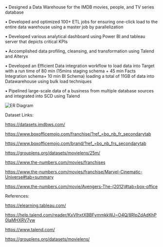 • Designed a Data Warehouse for the IMDB movies, people, and TV series database

• Developed and optimized 100+ ETL jobs for ensuring one-click load to the entire data warehouse using a master job by parallelization

• Developed various analytical dashboard using Power BI and tableau server that depicts critical KPIs

• Accomplished data profiling, cleansing, and transformation using Talend and Alteryx

• Developed an Efficient Data integration workflow to load data into Target with a run time of 80 min (15mins staging schema + 45 min Facts Integration schema+  10 min BI Schema) loading a total of 11GB of data into Datawarehouse using bulk load techniques

• Pipelined large-scale data of a business from multiple database sources and integrated into SCD using Talend



![ER Diagram](https://user-images.githubusercontent.com/90269638/172283037-a060e9a7-ca85-4bde-833f-c6bb84bca140.jpeg)


Dataset Links:

https://datasets.imdbws.com/

https://www.boxofficemojo.com/franchise/?ref_=bo_nb_fr_secondarytab

https://www.boxofficemojo.com/brand/?ref_=bo_nb_frs_secondarytab

https://grouplens.org/datasets/movielens/25m/

https://www.the-numbers.com/movies/franchises

https://www.the-numbers.com/movies/franchise/Marvel-Cinematic-Universe#tab=summary

https://www.the-numbers.com/movie/Avengers-The-(2012)#tab=box-office

References:

https://elearning.tableau.com/

https://help.talend.com/reader/KxVIhxtXBBFymmkkWJ~O4Q/8RlpZdAdKhP0IaMHXRV7yw

https://www.talend.com/

https://grouplens.org/datasets/movielens/
